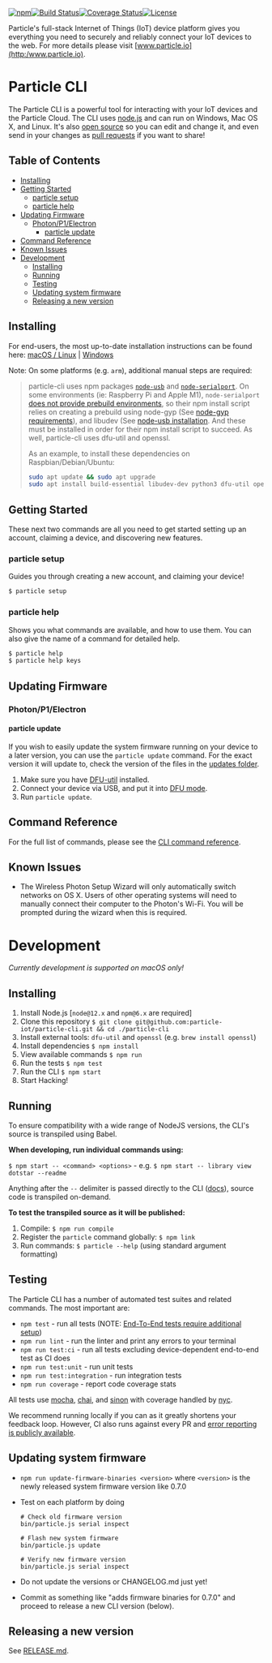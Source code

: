 [![npm](https://img.shields.io/npm/v/particle-cli.svg?style=flat-square)](https://www.npmjs.com/package/particle-cli)[![Build Status](https://travis-ci.org/particle-iot/particle-cli.svg?branch=master)](https://travis-ci.org/particle-iot/particle-cli)[![Coverage Status](https://coveralls.io/repos/github/particle-iot/particle-cli/badge.svg?branch=master)](https://coveralls.io/github/particle-iot/particle-cli?branch=master)[![License](https://img.shields.io/badge/license-Apache_2.0-blue.svg?style=flat-square)](https://github.com/particle-iot/particle-cli/blob/master/LICENSE)

Particle's full-stack Internet of Things (IoT) device platform
gives you everything you need to securely and reliably connect
your IoT devices to the web. For more details please visit [www.particle.io](http:/www.particle.io).


# Particle CLI

The Particle CLI is a powerful tool for interacting with your IoT devices and the Particle Cloud.  The CLI uses [node.js](http://nodejs.org/) and can run on Windows, Mac OS X, and Linux.  It's also [open source](https://github.com/particle-iot/particle-cli) so you can edit and change it, and even send in your changes as [pull requests](https://help.github.com/articles/using-pull-requests) if you want to share!


<!-- START doctoc generated TOC please keep comment here to allow auto update -->
<!-- DON'T EDIT THIS SECTION, INSTEAD RE-RUN doctoc TO UPDATE -->
## Table of Contents

  - [Installing](#installing)
  - [Getting Started](#getting-started)
    - [particle setup](#particle-setup)
    - [particle help](#particle-help)
  - [Updating Firmware](#updating-firmware)
    - [Photon/P1/Electron](#photonp1electron)
      - [particle update](#particle-update)
  - [Command Reference](#command-reference)
  - [Known Issues](#known-issues)
- [Development](#development)
  - [Installing](#installing-1)
  - [Running](#running)
  - [Testing](#testing)
  - [Updating system firmware](#updating-system-firmware)
  - [Releasing a new version](#releasing-a-new-version)

<!-- END doctoc generated TOC please keep comment here to allow auto update -->


## Installing

For end-users, the most up-to-date installation instructions can be found here: [macOS / Linux](https://docs.particle.io/tutorials/developer-tools/cli/#using-macos-or-linux) | [Windows](https://docs.particle.io/tutorials/developer-tools/cli/#using-windows)

Note: On some platforms (e.g. `arm`), additional manual steps are required:

>  particle-cli uses npm packages [`node-usb`](https://github.com/tessel/node-usb) and [`node-serialport`](https://github.com/serialport/node-serialport).
>  On some environments (ie: Raspberry Pi and Apple M1), `node-serialport` [does not provide prebuild environments](https://github.com/serialport/node-serialport/issues/2292),
>  so their npm install script relies on creating a prebuild using node-gyp (See
>  [node-gyp requirements](https://github.com/nodejs/node-gyp#on-unix)), and libudev (See [node-usb installation](https://github.com/tessel/node-usb#installation).
>  And these must be installed in order for their npm install script to succeed.  As well, particle-cli uses dfu-util and openssl.
>
>  As an example, to install these dependencies on Raspbian/Debian/Ubuntu:
>  ```bash
>  sudo apt update && sudo apt upgrade
>  sudo apt install build-essential libudev-dev python3 dfu-util openssl
>  ```


## Getting Started

These next two commands are all you need to get started setting up an account, claiming a device, and discovering new features.


### particle setup

Guides you through creating a new account, and claiming your device!

```sh
$ particle setup
```


### particle help

Shows you what commands are available, and how to use them.  You can also give the name of a command for detailed help.

```sh
$ particle help
$ particle help keys
```


## Updating Firmware


### Photon/P1/Electron


#### particle update

If you wish to easily update the system firmware running on your device to a later version, you can use the `particle update` command. For the exact version it will update to, check the version of the files in the [updates folder](/assets/updates).

1. Make sure you have [DFU-util](http://dfu-util.sourceforge.net/) installed.
1. Connect your device via USB, and put it into [DFU mode](https://docs.particle.io/guide/getting-started/modes/#dfu-mode-device-firmware-upgrade-).
1. Run `particle update`.


## Command Reference

For the full list of commands, please see the [CLI command reference](https://docs.particle.io/reference/cli/).


## Known Issues
* The Wireless Photon Setup Wizard will only automatically switch networks on OS X. Users of other operating systems will need to manually connect their computer to the Photon's Wi-Fi. You will be prompted during the wizard when this is required.


# Development

_Currently development is supported on macOS only!_


## Installing

1. Install Node.js [`node@12.x` and `npm@6.x` are required]
1. Clone this repository `$ git clone git@github.com:particle-iot/particle-cli.git && cd ./particle-cli`
1. Install external tools: `dfu-util` and `openssl` (e.g. `brew install openssl`)
1. Install dependencies `$ npm install`
1. View available commands `$ npm run`
1. Run the tests `$ npm test`
1. Run the CLI `$ npm start`
1. Start Hacking!


## Running

To ensure compatibility with a wide range of NodeJS versions, the CLI's source is transpiled using Babel.

**When developing, run individual commands using:**

`$ npm start -- <command> <options>` - e.g. `$ npm start -- library view dotstar --readme`

Anything after the `--` delimiter is passed directly to the CLI ([docs](https://docs.npmjs.com/cli/run-script)), source code is transpiled on-demand.


**To test the transpiled source as it will be published:**

1. Compile: `$ npm run compile`
1. Register the `particle` command globally: `$ npm link`
1. Run commands: `$ particle --help` (using standard argument formatting)


## Testing

The Particle CLI has a number of automated test suites and related commands. The most important are:

* `npm test` - run all tests (NOTE: [End-To-End tests require additional setup](https://github.com/particle-iot/particle-cli/tree/master/test/README.md))
* `npm run lint` - run the linter and print any errors to your terminal
* `npm run test:ci` - run all tests excluding device-dependent end-to-end test as CI does
* `npm run test:unit` - run unit tests
* `npm run test:integration` - run integration tests
* `npm run coverage` - report code coverage stats

All tests use [mocha](https://mochajs.org), [chai](https://www.chaijs.com), and [sinon](https://sinonjs.org/) with coverage handled by [nyc](https://github.com/istanbuljs/nyc).

We recommend running locally if you can as it greatly shortens your feedback loop. However, CI also runs against every PR and [error reporting is publicly available](https://travis-ci.org/particle-iot/particle-cli).


## Updating system firmware

- `npm run update-firmware-binaries <version>`
  where `<version>` is the newly released system firmware version like 0.7.0

- Test on each platform by doing

  ```
  # Check old firmware version
  bin/particle.js serial inspect

  # Flash new system firmware
  bin/particle.js update

  # Verify new firmware version
  bin/particle.js serial inspect
  ```

- Do not update the versions or CHANGELOG.md just yet!
- Commit as something like "adds firmware binaries for 0.7.0" and proceed to release a new CLI version (below).


## Releasing a new version

See [RELEASE.md](RELEASE.md).

